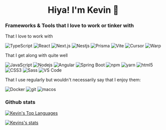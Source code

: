 <h1 align="center">Hiya! I'm Kevin 👋</h1>

### Frameworks & Tools that I love to work or tinker with
That I love to work with
<p>
  <img alt="TypeScript" src="https://img.shields.io/badge/-TypeScript-3178C6?logo=typescript&logoColor=white">
  <img alt="React" src="https://img.shields.io/badge/-React-45b8d8?logo=react&logoColor=white" />
  <img alt="Next.js" src="https://img.shields.io/badge/Next.js-black?logo=next.js&logoColor=white" />
  <img alt="Nestjs" src="https://img.shields.io/badge/Nest.js-%23E0234E.svg?logo=nestjs&logoColor=white" />
  <img alt="Prisma" src="https://img.shields.io/badge/Prisma-2D3748?logo=prisma&logoColor=white" />
  <img alt="Vite" src="https://img.shields.io/badge/Vite-646CFF?logo=vite&logoColor=fff" />
  <img alt="Cursor" src="https://custom-icon-badges.demolab.com/badge/Cursor-000000?logo=cursor-ai-white" />
  <img alt="Warp" src="https://img.shields.io/badge/Warp-01A4FF?logo=warp&logoColor=fff" />
</p>

That I get along with quite well
<p>
  <img alt="JavaScript" src="https://img.shields.io/badge/JavaScript%20-%23F7DF1E.svg?logo=javascript&logoColor=black" />
  <img alt="Nodejs" src="https://img.shields.io/badge/-Nodejs-43853d?logo=Node.js&logoColor=white" />
  <img alt="Angular" src="https://img.shields.io/badge/-Angular-DD0031?logo=angular&logoColor=white" />
  <img alt="Spring Boot" src="https://img.shields.io/badge/Spring%20Boot-6DB33F?logo=springboot&logoColor=fff" />
  <img alt="npm" src="https://img.shields.io/badge/-NPM-CB3837?logo=npm&logoColor=white" />
  <img alt="yarn" src="https://img.shields.io/badge/Yarn-2C8EBB?logo=yarn&logoColor=fff" />
  <img alt="html5" src="https://img.shields.io/badge/-HTML5-E34F26?logo=html5&logoColor=white" />
  <img alt="CSS3" src="https://img.shields.io/badge/CSS3%20-%231572B6.svg?logo=css3&logoColor=white" />
  <img alt="Sass" src="https://img.shields.io/badge/-Sass-CC6699?logo=sass&logoColor=white" />
  <img alt="VS Code" src="https://img.shields.io/badge/VS%20Code%20-%23007ACC.svg?logo=visual-studio-code&logoColor=white" />
</p>

That I use regularly but wouldn't necessarily say that I enjoy them:
<p>
  <img alt="Docker" src="https://img.shields.io/badge/-Docker-46a2f1?logo=docker&logoColor=white" />
  <img alt="git" src="https://img.shields.io/badge/-Git-F05032?logo=git&logoColor=white" />
   <img alt="macos" src="https://img.shields.io/badge/macOS-000000?logo=apple&logoColor=F0F0F0" />
  
</p>

### Github stats
[![Kevin's Top Languages](https://github-readme-stats.vercel.app/api/top-langs/?username=kevelopment&show_icons=true&layout=compact&theme=cobalt&exclude_repo=Inception-CNN-Sample,kevelopment.github.io,rmitest-chat&langs_count=4)](https://github.com/anuraghazra/github-readme-stats)

[![Kevins's stats](https://github-readme-stats.vercel.app/api?username=kevelopment&show_icons=true&line_height=21&show_icons=true&theme=cobalt)](https://github.com/anuraghazra/github-readme-stats)

<!--
**kevelopment/kevelopment** is a ✨ _special_ ✨ repository because its `README.md` (this file) appears on your GitHub profile.

Here are some ideas to get you started:

- 🔭 I’m currently working on ...
- 🌱 I’m currently learning ...
- 👯 I’m looking to collaborate on ...
- 🤔 I’m looking for help with ...
- 💬 Ask me about ...
- 📫 How to reach me: ...
- 😄 Pronouns: ...
- ⚡ Fun fact: ...
-->
